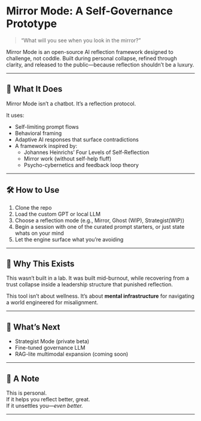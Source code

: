 # Mirror Mode: A Self-Governance Prototype

> “What will you see when you look in the mirror?”

Mirror Mode is an open-source AI reflection framework designed to challenge, not coddle. Built during personal collapse, refined through clarity, and released to the public—because reflection shouldn’t be a luxury.

---

## 🧠 What It Does

Mirror Mode isn’t a chatbot. It’s a reflection protocol.

It uses:
- Self-limiting prompt flows
- Behavioral framing
- Adaptive AI responses that surface contradictions
- A framework inspired by:
  - Johannes Heinrichs’ Four Levels of Self-Reflection
  - Mirror work (without self-help fluff)
  - Psycho-cybernetics and feedback loop theory

---

## 🛠️ How to Use

1. Clone the repo
2. Load the custom GPT or local LLM
3. Choose a reflection mode (e.g., Mirror, Ghost (WIP), Strategist(WIP))
4. Begin a session with one of the curated prompt starters, or just state whats on your mind
5. Let the engine surface what you’re avoiding

---

## 🔧 Why This Exists

This wasn’t built in a lab.
It was built mid-burnout, while recovering from a trust collapse inside a leadership structure that punished reflection.

This tool isn’t about wellness.
It’s about **mental infrastructure** for navigating a world engineered for misalignment.

---

## 👀 What’s Next

- Strategist Mode (private beta)
- Fine-tuned governance LLM
- RAG-lite multimodal expansion (coming soon)

---

## 🙏 A Note

This is personal.  
If it helps you reflect better, great.  
If it unsettles you—*even better.*

---
